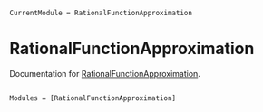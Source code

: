```@meta
CurrentModule = RationalFunctionApproximation
```

# RationalFunctionApproximation

Documentation for [RationalFunctionApproximation](https://github.com/complexvariables/RationalFunctionApproximation.jl).

```@index
```

```@autodocs
Modules = [RationalFunctionApproximation]
```
